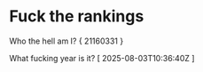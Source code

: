 # Fuck the rankings

Who the hell am I?
{ 21160331 }

What fucking year is it?
[ 2025-08-03T10:36:40Z ]
